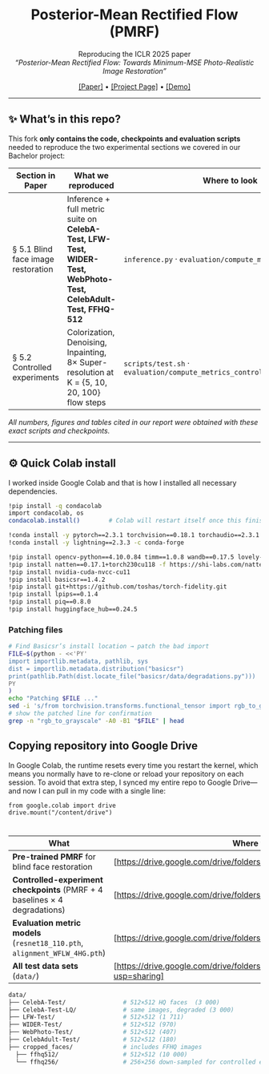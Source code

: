 <div align="center">

# Posterior-Mean Rectified Flow (PMRF)  
Reproducing the ICLR 2025 paper  
*“Posterior-Mean Rectified Flow: Towards Minimum-MSE Photo-Realistic Image Restoration”*

[[Paper]](https://arxiv.org/abs/2410.00418) • [[Project Page]](https://pmrf-ml.github.io/) • [[Demo]](https://huggingface.co/spaces/ohayonguy/PMRF)

</div>

---

## ✨ What’s in this repo?

This fork **only contains the code, checkpoints and evaluation scripts** needed to reproduce the two experimental sections we covered in our Bachelor project:

| Section in Paper | What we reproduced | Where to look |
|------------------|--------------------|---------------|
| § 5.1 Blind face image restoration | Inference + full metric suite on **CelebA-Test, LFW-Test, WIDER-Test, WebPhoto-Test, CelebAdult-Test, FFHQ-512** | `inference.py` · `evaluation/compute_metrics_blind.py` |
| § 5.2 Controlled experiments | Colorization, Denoising, Inpainting, 8× Super-resolution at K = {5, 10, 20, 100} flow steps | `scripts/test.sh` · `evaluation/compute_metrics_controlled_experiments.py` |

*All numbers, figures and tables cited in our report were obtained with these exact scripts and checkpoints.*

---

## ⚙️ Quick Colab install

I worked inside Google Colab and that is how I installed all necessary dependencies.

```bash
!pip install -q condacolab
import condacolab, os
condacolab.install()        # Colab will restart itself once this finishes

!conda install -y pytorch==2.3.1 torchvision==0.18.1 torchaudio==2.3.1 pytorch-cuda=11.8 -c pytorch -c nvidia
!conda install -y lightning==2.3.3 -c conda-forge

!pip install opencv-python==4.10.0.84 timm==1.0.8 wandb==0.17.5 lovely-tensors==0.1.16 torch-fidelity==0.3.0 einops==0.8.0 dctorch==0.1.2 torch-ema==0.3
!pip install natten==0.17.1+torch230cu118 -f https://shi-labs.com/natten/wheels
!pip install nvidia-cuda-nvcc-cu11
!pip install basicsr==1.4.2
!pip install git+https://github.com/toshas/torch-fidelity.git
!pip install lpips==0.1.4
!pip install piq==0.8.0
!pip install huggingface_hub==0.24.5
```

### Patching files
```bash
# Find Basicsr’s install location → patch the bad import
FILE=$(python - <<'PY'
import importlib.metadata, pathlib, sys
dist = importlib.metadata.distribution("basicsr")
print(pathlib.Path(dist.locate_file("basicsr/data/degradations.py")))
PY
)
echo "Patching $FILE ..."
sed -i 's/from torchvision.transforms.functional_tensor import rgb_to_grayscale/from torchvision.transforms.functional import rgb_to_grayscale/' "$FILE"
# show the patched line for confirmation
grep -n "rgb_to_grayscale" -A0 -B1 "$FILE" | head
```

## Copying repository into Google Drive
In Google Colab, the runtime resets every time you restart the kernel, which means you normally have to re-clone or reload your repository on each session. To avoid that extra step, I synced my entire repo to Google Drive—and now I can pull in my code with a single line:
```
from google.colab import drive
drive.mount("/content/drive")
```

#
| What                                                                        | Where to download                                                                                                          | Where to place                         |
| --------------------------------------------------------------------------- | -------------------------------------------------------------------------------------------------------------------------- | -------------------------------------- |
| **Pre-trained PMRF** for blind face restoration                             | [https://drive.google.com/drive/folders/1dfjZATcQ451uhvFH42tKnfMNHRkL6N_A]                                                 | any path, or leave the default         |
| **Controlled-experiment checkpoints** (PMRF + 4 baselines × 4 degradations) | [https://drive.google.com/drive/folders/1dfjZATcQ451uhvFH42tKnfMNHRkL6N_A]                                                 | `checkpoints/controlled_experiments/…` |
| **Evaluation metric models** (`resnet18_110.pth`, `alignment_WFLW_4HG.pth`) | [https://drive.google.com/drive/folders/1k3RCSliF6PsujCMIdCD1hNM63EozlDIZ]                                                 | `evaluation/metrics_ckpt/`             |
| **All test data sets** (`data/`)                                            | [https://drive.google.com/drive/folders/10ivacNpoFqq3K9xPeF1IHmrKVU7ZNRIG?usp=sharing]                                     | keep structure shown below             |

```bash
data/
├── CelebA-Test/                # 512×512 HQ faces  (3 000)
├── CelebA-Test-LQ/             # same images, degraded (3 000)
├── LFW-Test/                   # 512×512 (1 711)
├── WIDER-Test/                 # 512×512 (970)
├── WebPhoto-Test/              # 512×512 (407)
├── CelebAdult-Test/            # 512×512 (180)
├── cropped_faces/              # includes FFHQ images
  ├── ffhq512/                  # 512×512 (10 000)
  └── ffhq256/                  # 256×256 down-sampled for controlled experiments (10 000)
```

